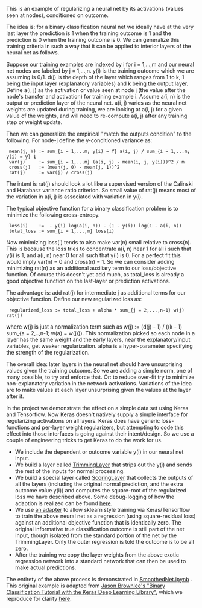 
This is an example of regularizing a neural net by its activations (values seen at nodes), conditioned on outcome.

The idea is: for a binary classification neural net we ideally have at the very last layer the prediction is 1 when the training outcome is 1 and the prediction is 0 when the training outcome is 0.  We can generalize this training criteria in such a way that it can be applied to interior layers of the neural net as follows.

Suppose our training examples are indexed by i for i = 1,...,m and our neural net nodes are labeled by j = 1,...,n.  y(i) is the training outcome which we are assuming is 0/1. d(j) is the depth of the layer which ranges from 1 to k, 1 being the input layer (explanatory variables) and k being the output layer.  Define a(i, j) as the activation or value seen at node j (the value after the node's transfer and activation) for training example i.  Assume a(i, n) is the output or prediction layer of the neural net.  a(i, j) varies as the neural net weights are updated during training, we are looking at a(i, j) for a given value of the weights, and will need to re-compute a(i, j) after any training step or weight update.

Then we can generalize the empirical "match the outputs condition" to the following.  For node-j define the y-conditioned variance as:

     mean(j, Y) := sum_{i = 1,...m; y(i) = Y} a(i, j) / sum_{i = 1,...m; y(i) = y} 1
     var(j)     := sum_{i = 1,...m} (a(i, j) - mean(i, j, y(i)))^2 / m
     cross(j)   := (mean(j, 0) - mean(j, 1))^2
     rat(j)     := var(j) / cross(j) 

The intent is rat(j) should look a lot like a supervised version of the Calinski and Harabasz variance ratio criterion.  So small value of rat(j) means most of the variation in a(i, j) is associated with variation in y(i).

The typical objective function for a binary classification problem is to minimize the following cross-entropy.

     loss(i)    :=  - y(i) log(a(i, n)) - (1 - y(i)) log(1 - a(i, n))
     total_loss := sum_{i = 1,...,m} loss(i)

Now minimizing loss(i) tends to also make var(n) small relative to cross(n).  This is because the loss tries to concentrate a(i, n) near 1 for all i such that y(i) is 1, and a(i, n) near 0 for all such that y(i) is 0.  For a perfect fit this would imply var(n) = 0 and cross(n) = 1.  So we can consider adding minimizing rat(n) as an additional auxiliary term to our loss/objective function.  Of course this doesn't yet add much, as total_loss is already a good objective function on the last-layer or prediction activations.

The advantage is: add rat(j) for intermediate j as additional terms for our objective function.  Define our new regularized loss as:

     regularized_loss := total_loss + alpha * sum_{j = 2,...,n-1} w(j) rat(j)

where w(j) is just a normalization term such as w(j) := (d(j) - 1) / ((k - 1) sum_{a = 2,..,n-1; w(a) = w(j)}).  This normalization picked so each node in a layer has the same weight and the early layers, near the explanatory/input variables, get weaker regularization.  alpha is a hyper-parameter specifying the strength of the regularization.

The overall idea: later layers in the neural net should have unsurprising values given the training outcome.  So we are adding a simple norm, one of many possible, to try and enforce that.  Or: to reduce over-fit try to minimize non-explanatory variation in the network activations.  Variations of the idea are to make values at each layer unsurprising given the values at the layer after it.

In the project we demonstrate the effect on a simple data set using Keras and Tensorflow.  Now Keras doesn't natively supply a simple interface for regularizing activations on all layers.  Keras does have generic loss-functions and per-layer weight regularizers, but attempting to code this effect into those interfaces is going against their intent/design. So we use a couple of engineering tricks to get Keras to do the work for us.

  * We include the dependent or outcome variable y(i) in our neural net input.
  * We build a layer called [TrimmingLayer](https://github.com/WinVector/YConditionalRegularizedModel/blob/master/TrimmingLayer.py) that strips out the y(i) and sends the rest of the inputs for normal processing.
  * We build a special layer called [ScoringLayer](https://github.com/WinVector/YConditionalRegularizedModel/blob/master/ScoringLayer.py) that collects the outputs of all the layers (including the original normal prediction, and the extra outcome value y(i)) and computes the square-root of the regularized loss we have described above.  Some debug-logging of how the adaption is realized can be found [here](https://github.com/WinVector/YConditionalRegularizedModel/blob/master/DebugNet.ipynb).
  * We use [an adapter](https://github.com/WinVector/YConditionalRegularizedModel/blob/master/YConditionalRegularizedModel.py) to allow sklearn style training via Keras/Tensorflow to train the above neural net as a regression (using square-residual loss) against an additional objective function that is identically zero.  The original informative true classification outcome is still part of the net input, though isolated from the standard portion of the net by the TrimmingLayer.  Only the outer regression is told the outcome is to be all zero.
  * After the training we copy the layer weights from the above exotic regression network into a standard network that can then be used to make actual predictions.

The entirety of the above process is demonstrated in [SmoothedNet.ipynb](https://github.com/WinVector/YConditionalRegularizedModel/blob/master/SmoothedNet.ipynb) .  This original example is adapted from [Jason Brownlee's "Binary Classification Tutorial with the Keras Deep Learning Library"](https://machinelearningmastery.com/binary-classification-tutorial-with-the-keras-deep-learning-library/), which we reproduce for clarity [here](https://github.com/WinVector/YConditionalRegularizedModel/blob/master/BaseNet.ipynb).



